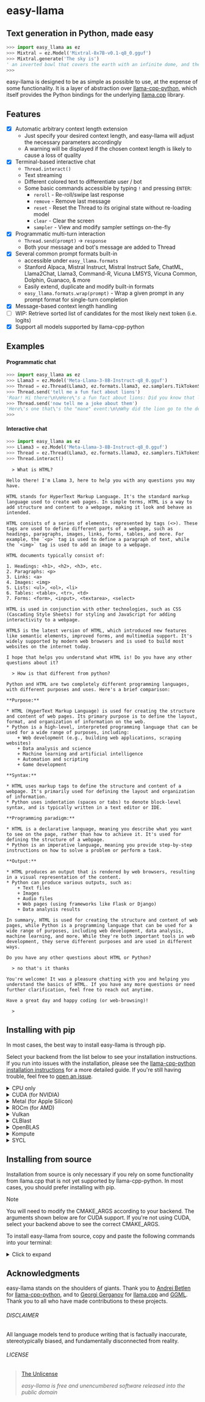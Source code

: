 # easy-llama

## Text generation in Python, made easy

```python
>>> import easy_llama as ez
>>> Mixtral = ez.Model('Mixtral-8x7B-v0.1-q8_0.gguf')
>>> Mixtral.generate('The sky is')
' an inverted bowl that covers the earth with an infinite dome, and the sun, moon and stars are attached to its inside surface. The sun revolves around the earth once a day and the stars revolve around the earth at night.\n\nThis is the basic theory of the geocentric model of the universe. This model was the accepted cosmological view of the world in Ancient Greece, and was adopted by the Roman Catholic Church and was the official view of the Church until 1600.\n\nThe geocentric model was based on the writings of Aristotle and Ptolemy, and the Catholic Church accepted it as an article of faith. The Catholic Church was opposed to any views that contradicted the geocentric model, and threatened with excommunication anyone who held to the heliocentric view.\n\nThe heliocentric model of the universe was first proposed by Aristarchus of Samos in the 3rd Century BC, and was based on the observation that the planets and the moon revolve around the sun. The sun is in the center of the universe and the earth and other planets revolve around it.\n\nThe heliocentric model was not accepted by the Catholic Church, and was not accepted as a scientific theory until the 1600s.'
>>> 
```

easy-llama is designed to be as simple as possible to use, at the expense of some functionality. It is a layer of abstraction over [llama-cpp-python](https://github.com/abetlen/llama-cpp-python), which itself provides the Python bindings for the underlying [llama.cpp](https://github.com/ggerganov/llama.cpp) library.

## Features
- [x] Automatic arbitrary context length extension
	- Just specify your desired context length, and easy-llama will adjust the necessary parameters accordingly
	- A warning will be displayed if the chosen context length is likely to cause a loss of quality
- [x] Terminal-based interactive chat
    - `Thread.interact()`  
	- Text streaming
	- Different colored text to differentiate user / bot
	- Some basic commands accessible by typing `!` and pressing `ENTER`:
		- `reroll` - Re-roll/swipe last response
		- `remove` - Remove last message
		- `reset` - Reset the Thread to its original state without re-loading model
		- `clear` - Clear the screen
		- `sampler` - View and modify sampler settings on-the-fly
- [x] Programmatic multi-turn interaction
	- `Thread.send(prompt)` -> `response`
	- Both your message and bot's message are added to Thread
- [x] Several common prompt formats built-in
  - accessible under `easy_llama.formats`
  - Stanford Alpaca, Mistral Instruct, Mistral Instruct Safe, ChatML, Llama2Chat, Llama3, Command-R, Vicuna LMSYS, Vicuna Common, Dolphin, Guanaco, & more
  - Easily extend, duplicate and modify built-in formats
  - `easy_llama.formats.wrap(prompt)` - Wrap a given prompt in any prompt format for single-turn completion
- [X] Message-based context length handling
- [ ] WIP: Retrieve sorted list of candidates for the most likely next token (i.e. logits)
- [X] Support all models supported by llama-cpp-python

## Examples

#### Programmatic chat
```python
>>> import easy_llama as ez
>>> Llama3 = ez.Model('Meta-Llama-3-8B-Instruct-q8_0.gguf')
>>> Thread = ez.Thread(Llama3, ez.formats.llama3, ez.samplers.TikTokenSampling)
>>> Thread.send('tell me a fun fact about lions')
'Roar! Hi there!\n\nHere\'s a fun fact about lions: Did you know that lions are social butterflies... er, I mean, social big cats? They live in prides, which are typically made up of several females, their cubs, and one or more males. But here\'s the cool part: lionesses often give each other "grooming massages" by licking and nuzzling each other to strengthen their bonds and show affection! Who knew lions could be so... pampered?\n\nWant to learn more fun facts about lions?'
>>> Thread.send('now tell me a joke about them')
'Here\'s one that\'s the "mane" event:\n\nWhy did the lion go to the dentist?\n\nBecause it had a ROAR-ing toothache! (get it?)\n\nHope that made you roar with laughter! Do you want another one?'
>>> 
```

#### Interactive chat
```python
>>> import easy_llama as ez
>>> Llama3 = ez.Model('Meta-Llama-3-8B-Instruct-q8_0.gguf')
>>> Thread = ez.Thread(Llama3, ez.formats.llama3, ez.samplers.TikTokenSampling)
>>> Thread.interact()
```

```
  > What is HTML?

Hello there! I'm Llama 3, here to help you with any questions you may have.

HTML stands for HyperText Markup Language. It's the standard markup language used to create web pages. In simple terms, HTML is a way to add structure and content to a webpage, making it look and behave as intended.

HTML consists of a series of elements, represented by tags (<>). These tags are used to define different parts of a webpage, such as headings, paragraphs, images, links, forms, tables, and more. For example, the `<p>` tag is used to define a paragraph of text, while the `<img>` tag is used to add an image to a webpage.

HTML documents typically consist of:
  
1. Headings: <h1>, <h2>, <h3>, etc.
2. Paragraphs: <p>
3. Links: <a>
4. Images: <img>
5. Lists: <ul>, <ol>, <li>
6. Tables: <table>, <tr>, <td>
7. Forms: <form>, <input>, <textarea>, <select>

HTML is used in conjunction with other technologies, such as CSS (Cascading Style Sheets) for styling and JavaScript for adding interactivity to a webpage.

HTML5 is the latest version of HTML, which introduced new features like semantic elements, improved forms, and multimedia support. It's widely supported by modern web browsers and is used to build most websites on the internet today.

I hope that helps you understand what HTML is! Do you have any other questions about it?

  > How is that different from python?

Python and HTML are two completely different programming languages, with different purposes and uses. Here's a brief comparison:

**Purpose:**

* HTML (HyperText Markup Language) is used for creating the structure and content of web pages. Its primary purpose is to define the layout, format, and organization of information on the web.
* Python is a high-level, interpreted programming language that can be used for a wide range of purposes, including:
    + Web development (e.g., building web applications, scraping websites)
    + Data analysis and science
    + Machine learning and artificial intelligence
    + Automation and scripting
    + Game development

**Syntax:**

* HTML uses markup tags to define the structure and content of a webpage. It's primarily used for defining the layout and organization of information.
* Python uses indentation (spaces or tabs) to denote block-level syntax, and is typically written in a text editor or IDE.

**Programming paradigm:**

* HTML is a declarative language, meaning you describe what you want to see on the page, rather than how to achieve it. It's used for defining the structure of a webpage.
* Python is an imperative language, meaning you provide step-by-step instructions on how to solve a problem or perform a task.

**Output:**

* HTML produces an output that is rendered by web browsers, resulting in a visual representation of the content.
* Python can produce various outputs, such as:
    + Text files
    + Images
    + Audio files
    + Web pages (using frameworks like Flask or Django)
    + Data analysis results

In summary, HTML is used for creating the structure and content of web pages, while Python is a programming language that can be used for a wide range of purposes, including web development, data analysis, machine learning, and more. While they're both important tools in web development, they serve different purposes and are used in different ways.

Do you have any other questions about HTML or Python?

  > no that's it thanks

You're welcome! It was a pleasure chatting with you and helping you understand the basics of HTML. If you have any more questions or need further clarification, feel free to reach out anytime.  

Have a great day and happy coding (or web-browsing)!

  > 
```

## Installing with pip

In most cases, the best way to install easy-llama is through pip.

Select your backend from the list below to see your installation instructions. If you run into issues with the installation, please see the [llama-cpp-python installation instructions](https://github.com/abetlen/llama-cpp-python?tab=readme-ov-file#installation)  for a more detailed guide. If you're still having trouble, feel free to [open an issue](https://github.com/ddh0/easy-llama/issues/new/).

<details>
<summary>CPU only</summary>

```
pip install easy-llama
```

</details>
<details>
<summary>CUDA (for NVIDIA)</summary>

You will need `cmake` to install easy-llama. It is probably available in your preferred package manager, such as `apt`, `brew`, `yum`, etc. Or you can install it [from source](https://cmake.org/download/).

```bash
CMAKE_ARGS="-DLLAMA_CUDA=on" pip install --no-cache-dir --force-reinstall --upgrade llama-cpp-python 
pip install easy-llama
```
</details>
<details>
<summary>Metal (for Apple Silicon)</summary>

You will need `cmake` to install easy-llama. It is probably available in your preferred package manager, such as `brew`. Or you can install it [from source](https://cmake.org/download/).

```bash
CMAKE_ARGS="-DLLAMA_METAL=on" pip install --no-cache-dir --force-reinstall --upgrade llama-cpp-python 
pip install easy-llama
```
</details>
<details>
<summary>ROCm (for AMD)</summary>

You will need `cmake` to install easy-llama. It is probably available in your preferred package manager, such as `apt`, `brew`, `yum`, etc. Or you can install it [from source](https://cmake.org/download/).

```bash
CMAKE_ARGS="-DLLAMA_HIPBLAS=on" pip install --no-cache-dir --force-reinstall --upgrade llama-cpp-python 
pip install easy-llama
```
</details>
<details>
<summary>Vulkan</summary>

You will need `cmake` to install easy-llama. It is probably available in your preferred package manager, such as `apt`, `brew`, `yum`, etc. Or you can install it [from source](https://cmake.org/download/).

```bash
CMAKE_ARGS="-DLLAMA_VULKAN=on" pip install --no-cache-dir --force-reinstall --upgrade llama-cpp-python 
pip install easy-llama
```
</details>
<details>
<summary>CLBlast</summary>

You will need `cmake` to install easy-llama. It is probably available in your preferred package manager, such as `apt`, `brew`, `yum`, etc. Or you can install it [from source](https://cmake.org/download/).

```bash
CMAKE_ARGS="-DLLAMA_CLBLAST=on" pip install --no-cache-dir --force-reinstall --upgrade llama-cpp-python 
pip install easy-llama
```
</details>
<details>
<summary>OpenBLAS</summary>

You will need `cmake` to install easy-llama. It is probably available in your preferred package manager, such as `apt`, `brew`, `yum`, etc. Or you can install it [from source](https://cmake.org/download/).

```bash
CMAKE_ARGS="-DLLAMA_BLAS=ON -DLLAMA_BLAS_VENDOR=OpenBLAS" pip install --no-cache-dir --force-reinstall --upgrade llama-cpp-python 
pip install easy-llama
```
</details>
<details>
<summary>Kompute</summary>

You will need `cmake` to install easy-llama. It is probably available in your preferred package manager, such as `apt`, `brew`, `yum`, etc. Or you can install it [from source](https://cmake.org/download/).

```bash
CMAKE_ARGS="-DLLAMA_KOMPUTE=on" pip install --no-cache-dir --force-reinstall --upgrade llama-cpp-python 
```
</details>
<details>
<summary>SYCL</summary>

You will need `cmake` to install easy-llama. It is probably available in your preferred package manager, such as `apt`, `brew`, `yum`, etc. Or you can install it [from source](https://cmake.org/download/).

```bash
source /opt/intel/oneapi/setvars.sh
CMAKE_ARGS="-DLLAMA_SYCL=on -DCMAKE_C_COMPILER=icx -DCMAKE_CXX_COMPILER=icpx" pip install --no-cache-dir --force-reinstall --upgrade llama-cpp-python 
pip install easy-llama
```
</details>

## Installing from source

Installation from source is only necessary if you rely on some functionality from llama.cpp that is not yet supported by llama-cpp-python. In most cases, you should prefer installing with pip.

> [!NOTE]
>
> You will need to modify the CMAKE_ARGS according to your backend. The arguments shown below are for CUDA support. If you're not using CUDA, select your backend above to see the correct CMAKE_ARGS.

To install easy-llama from source, copy and paste the following commands into your terminal:

<details>
<summary>Click to expand</summary>

```bash
git clone https://github.com/abetlen/llama-cpp-python
cd ./llama-cpp-python/vendor/
rm -rf ./llama.cpp
git clone https://github.com/ggerganov/llama.cpp
cd -
git clone https://github.com/ddh0/easy-llama
CMAKE_ARGS="-DLLAMA_CUDA=on" pip install -e ./llama-cpp-python
pip install -e ./easy-llama
```
</details>

## Acknowledgments
easy-llama stands on the shoulders of giants. Thank you to [Andrei Betlen](https://github.com/abetlen) for [llama-cpp-python](https://github.com/abetlen/llama-cpp-python), and to [Georgi Gerganov](https://github.com/ggerganov) for [llama.cpp](https://github.com/ggerganov/llama.cpp) and [GGML](https://github.com/ggerganov/ggml). Thank you to all who have made contributions to these projects.

###### DISCLAIMER
All language models tend to produce writing that is factually inaccurate, stereotypically biased, and fundamentally disconnected from reality.

###### LICENSE
> [The Unlicense](LICENSE)
> 
> *easy-llama is free and unencumbered software released into the public domain*
